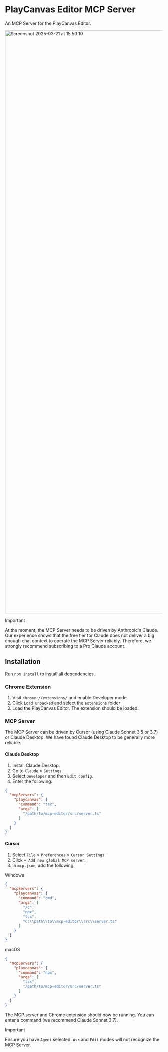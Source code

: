 # PlayCanvas Editor MCP Server

An MCP Server for the PlayCanvas Editor.

<img width="1864" alt="Screenshot 2025-03-21 at 15 50 10" src="https://github.com/user-attachments/assets/393ffe73-40eb-4e1b-9442-2295bbb63326" />

> [!IMPORTANT]  
> At the moment, the MCP Server needs to be driven by Anthropic's Claude. Our experience shows that the free tier for Claude does not deliver a big enough chat context to operate the MCP Server reliably. Therefore, we strongly recommend subscribing to a Pro Claude account.

## Installation

Run `npm install` to install all dependencies.

### Chrome Extension

1. Visit `chrome://extensions/` and enable Developer mode
2. Click `Load unpacked` and select the `extensions` folder
3. Load the PlayCanvas Editor. The extension should be loaded.

### MCP Server

The MCP Server can be driven by Cursor (using Claude Sonnet 3.5 or 3.7) or Claude Desktop. We have found Claude Desktop to be generally more reliable.

#### Claude Desktop

1. Install Claude Desktop.
2. Go to `Claude` > `Settings`.
3. Select `Developer` and then `Edit Config`.
4. Enter the following:

```json
{
  "mcpServers": {
    "playcanvas": {
      "command": "tsx",
      "args": [
        "/path/to/mcp-editor/src/server.ts"
      ]
    }
  }
}
```

#### Cursor

1. Select `File` > `Preferences` > `Cursor Settings`.
2. Click `+ Add new global MCP server`.
3. In `mcp.json`, add the following:

Windows

```json
{
  "mcpServers": {
    "playcanvas": {
      "command": "cmd",
      "args": [
        "/c",
        "npx",
        "tsx",
        "C:\\path\\to\\mcp-editor\\src\\server.ts"
      ]
    }
  }
}
```

macOS

```json
{
  "mcpServers": {
    "playcanvas": {
      "command": "npx",
      "args": [
        "tsx",
        "/path/to/mcp-editor/src/server.ts"
      ]
    }
  }
}
```

The MCP server and Chrome extension should now be running. You can enter a command (we recommend Claude Sonnet 3.7). 

> [!IMPORTANT]  
> Ensure you have `Agent` selected. `Ask` and `Edit` modes will not recognize the MCP Server.

